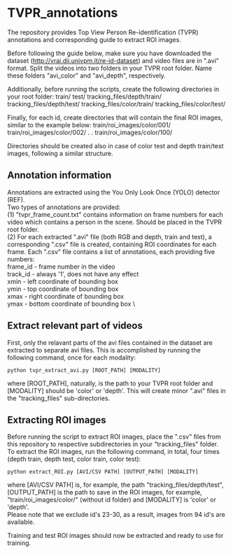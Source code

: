 # TVPR_annotations
The repository provides Top View Person Re-identification (TVPR) annotations and corresponding guide to extract ROI images. 

Before following the guide below, make sure you have downloaded the dataset (http://vrai.dii.univpm.it/re-id-dataset) and video files are in ".avi" format. Split the videos into two folders in your TVPR root folder. Name these folders "avi_color" and "avi_depth", respectively.

Additionally, before running the scripts, create the following directories in your root folder:
train/
test/
tracking_files/depth/train/
tracking_files/depth/test/
tracking_files/color/train/
tracking_files/color/test/

Finally, for each id, create directories that will contain the final ROI images, similar to the example below:
train/roi_images/color/001/
train/roi_images/color/002/
.
.
train/roi_images/color/100/

Directories should be created also in case of color test and depth train/test images, following a similar structure.

## Annotation information
Annotations are extracted using the You Only Look Once (YOLO) detector (REF). \
Two types of annotations are provided: \
(1) "tvpr_frame_count.txt" contains information on frame numbers for each video which contains a person in the scene. Should be placed in the TVPR root folder. \
(2) For each extracted ".avi" file (both RGB and depth, train and test), a corresponding ".csv" file is created, containing ROI coordinates for each frame. Each ".csv" file contains a list of annotations, each providing five numbers: \
frame_id - frame number in the video \
track_id - always '1', does not have any effect \
xmin - left coordinate of bounding box \
ymin - top coordinate of bounding box \
xmax - right coordinate of bounding box \
ymax - bottom coordinate of bounding box \

## Extract relevant part of videos
First, only the relavant parts of the avi files contained in the dataset are extracted to separate avi files.
This is accomplished by running the following command, once for each modality:
```shell
python tvpr_extract_avi.py [ROOT_PATH] [MODALITY]
```
where [ROOT_PATH], naturally, is the path to your TVPR root folder and [MODALITY] should be 'color' or 'depth'.
This will create minor ".avi" files in the "tracking_files" sub-directories.

## Extracting ROI images
Before running the script to extract ROI images, place the ".csv" files from this repository to respective subdirectories in your "tracking_files" folder. \
To extract the ROI images, run the following command, in total, four times (depth train, depth test, color train, color test):
```shell
python extract_ROI.py [AVI/CSV PATH] [OUTPUT_PATH] [MODALITY]
```

where [AVI/CSV PATH] is, for example, the path "tracking_files/depth/test", [OUTPUT_PATH] is the path to save in the ROI images, for example, "train/roi_images/color/" (without id folder) and [MODALITY] is 'color' or 'depth'. \
Please note that we exclude id's 23-30, as a result, images from 94 id's are available.

Training and test ROI images should now be extracted and ready to use for training.
